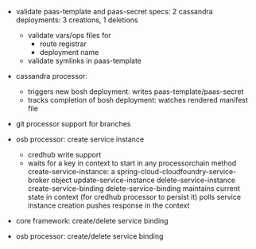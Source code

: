 - validate paas-template and paas-secret specs: 2 cassandra deployments: 3 creations, 1 deletions
    - validate vars/ops files for
       - route registrar
       - deployment name
    - validate symlinks in paas-template
    
- cassandra processor: 
    - triggers new bosh deployment: writes paas-template/paas-secret
    - tracks completion of bosh deployment: watches rendered manifest file 

- git processor support for branches

- osb processor: create service instance 
    - credhub write support
    - waits for a key in context to start in any processorchain method 
        create-service-instance: a spring-cloud-cloudfoundry-service-broker object 
        update-service-instance 
        delete-service-instance 
        create-service-binding 
        delete-service-binding 
        maintains current state in context (for credhub processor to persist it) 
        polls service instance creation 
        pushes response in the context

- core framework: create/delete service binding 

- osb processor: create/delete service binding
